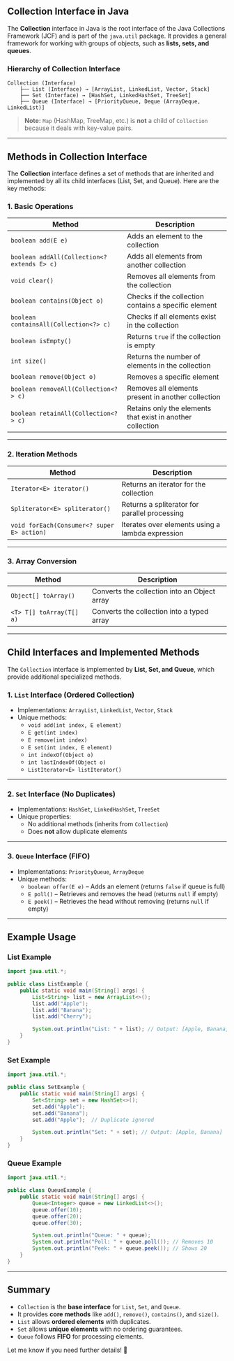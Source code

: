 ## **Collection Interface in Java**
The **Collection** interface in Java is the root interface of the Java Collections Framework (JCF) and is part of the `java.util` package. It provides a general framework for working with groups of objects, such as **lists, sets, and queues**.

### **Hierarchy of Collection Interface**
```
Collection (Interface)
    ├── List (Interface) → [ArrayList, LinkedList, Vector, Stack]
    ├── Set (Interface) → [HashSet, LinkedHashSet, TreeSet]
    ├── Queue (Interface) → [PriorityQueue, Deque (ArrayDeque, LinkedList)]
```
> **Note:** `Map` (HashMap, TreeMap, etc.) is **not** a child of `Collection` because it deals with key-value pairs.

---

## **Methods in Collection Interface**
The **Collection** interface defines a set of methods that are inherited and implemented by all its child interfaces (List, Set, and Queue). Here are the key methods:

### **1. Basic Operations**
| Method | Description |
|--------|------------|
| `boolean add(E e)` | Adds an element to the collection |
| `boolean addAll(Collection<? extends E> c)` | Adds all elements from another collection |
| `void clear()` | Removes all elements from the collection |
| `boolean contains(Object o)` | Checks if the collection contains a specific element |
| `boolean containsAll(Collection<?> c)` | Checks if all elements exist in the collection |
| `boolean isEmpty()` | Returns `true` if the collection is empty |
| `int size()` | Returns the number of elements in the collection |
| `boolean remove(Object o)` | Removes a specific element |
| `boolean removeAll(Collection<?> c)` | Removes all elements present in another collection |
| `boolean retainAll(Collection<?> c)` | Retains only the elements that exist in another collection |

---

### **2. Iteration Methods**
| Method | Description |
|--------|------------|
| `Iterator<E> iterator()` | Returns an iterator for the collection |
| `Spliterator<E> spliterator()` | Returns a spliterator for parallel processing |
| `void forEach(Consumer<? super E> action)` | Iterates over elements using a lambda expression |

---

### **3. Array Conversion**
| Method | Description |
|--------|------------|
| `Object[] toArray()` | Converts the collection into an Object array |
| `<T> T[] toArray(T[] a)` | Converts the collection into a typed array |

---

## **Child Interfaces and Implemented Methods**
The `Collection` interface is implemented by **List, Set, and Queue**, which provide additional specialized methods.

### **1. `List` Interface (Ordered Collection)**
- Implementations: `ArrayList`, `LinkedList`, `Vector`, `Stack`
- Unique methods:
  - `void add(int index, E element)`
  - `E get(int index)`
  - `E remove(int index)`
  - `E set(int index, E element)`
  - `int indexOf(Object o)`
  - `int lastIndexOf(Object o)`
  - `ListIterator<E> listIterator()`

---

### **2. `Set` Interface (No Duplicates)**
- Implementations: `HashSet`, `LinkedHashSet`, `TreeSet`
- Unique properties:
  - No additional methods (inherits from `Collection`)
  - Does **not** allow duplicate elements

---

### **3. `Queue` Interface (FIFO)**
- Implementations: `PriorityQueue`, `ArrayDeque`
- Unique methods:
  - `boolean offer(E e)` – Adds an element (returns `false` if queue is full)
  - `E poll()` – Retrieves and removes the head (returns `null` if empty)
  - `E peek()` – Retrieves the head without removing (returns `null` if empty) 

---

## **Example Usage**
### **List Example**
```java
import java.util.*;

public class ListExample {
    public static void main(String[] args) {
        List<String> list = new ArrayList<>();
        list.add("Apple");
        list.add("Banana");
        list.add("Cherry");

        System.out.println("List: " + list); // Output: [Apple, Banana, Cherry]
    }
}
```

### **Set Example**
```java
import java.util.*;

public class SetExample {
    public static void main(String[] args) {
        Set<String> set = new HashSet<>();
        set.add("Apple");
        set.add("Banana");
        set.add("Apple");  // Duplicate ignored

        System.out.println("Set: " + set); // Output: [Apple, Banana]
    }
}
```

### **Queue Example**
```java
import java.util.*;

public class QueueExample {
    public static void main(String[] args) {
        Queue<Integer> queue = new LinkedList<>();
        queue.offer(10);
        queue.offer(20);
        queue.offer(30);

        System.out.println("Queue: " + queue);
        System.out.println("Poll: " + queue.poll()); // Removes 10
        System.out.println("Peek: " + queue.peek()); // Shows 20
    }
}
```

---

## **Summary**
- `Collection` is the **base interface** for `List`, `Set`, and `Queue`.
- It provides **core methods** like `add()`, `remove()`, `contains()`, and `size()`.
- `List` allows **ordered elements** with duplicates.
- `Set` allows **unique elements** with no ordering guarantees.
- `Queue` follows **FIFO** for processing elements.

Let me know if you need further details! 🚀
